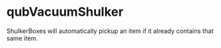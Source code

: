 # qubVacuumShulker
ShulkerBoxes will automatically pickup an item if it already contains that same item.
